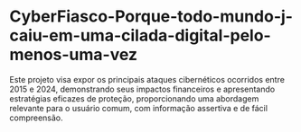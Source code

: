 # CyberFiasco-Porque-todo-mundo-j-caiu-em-uma-cilada-digital-pelo-menos-uma-vez
Este projeto visa expor os principais ataques cibernéticos ocorridos entre 2015 e 2024, demonstrando seus impactos financeiros e apresentando estratégias eficazes de proteção, proporcionando uma abordagem relevante para o usuário comum, com informação assertiva e de fácil compreensão.
